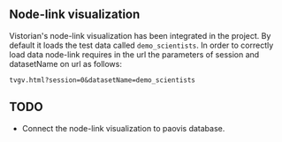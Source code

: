## Node-link visualization
Vistorian's node-link visualization has been integrated in the project.
By default it loads the test data called `demo_scientists`.
In order to correctly load data node-link requires in the url
the parameters of session and datasetName on url as follows:

`tvgv.html?session=0&datasetName=demo_scientists`

## TODO
- Connect the node-link visualization to paovis database.

